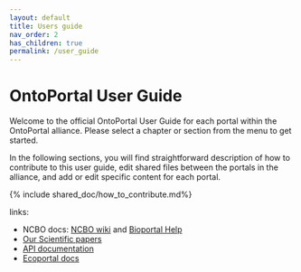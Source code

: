 ```yaml
---
layout: default
title: Users guide
nav_order: 2
has_children: true
permalink: /user_guide
---
```


# OntoPortal User Guide

Welcome to the official OntoPortal User Guide for each portal within the OntoPortal alliance. Please select a chapter or section from the menu to get started.


In the following sections, you will find straightforward description of how to contribute to this user guide, edit shared files between the portals in the alliance, and add or edit specific content for each portal.

{% include shared_doc/how_to_contribute.md%}

links:
- NCBO docs: [NCBO wiki](https://www.bioontology.org/wiki/Main_Page) and  [Bioportal Help](https://www.bioontology.org/wiki/BioPortal_Help)
- [Our Scientific papers](https://github.com/ontoportal/literature) 
- [API documentation](http://data.agroportal.lirmm.fr/documentation) 
- [Ecoportal docs](https://github.com/lifewatch-eric/documentation/wiki/EcoTools) 

